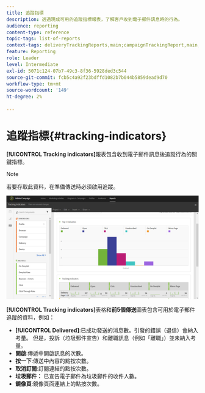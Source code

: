 ```yaml
---
title: 追蹤指標
description: 透過現成可用的追蹤指標報表，了解客戶收到電子郵件訊息時的行為。
audience: reporting
content-type: reference
topic-tags: list-of-reports
context-tags: deliveryTrackingReports,main;campaignTrackingReport,main;programTrackingReport,main
feature: Reporting
role: Leader
level: Intermediate
exl-id: 5071c124-07b7-49c3-8f36-5928ded3c544
source-git-commit: fcb5c4a92f23bdffd1082b7b044b5859dead9d70
workflow-type: tm+mt
source-wordcount: '149'
ht-degree: 2%

---
```


# 追蹤指標{#tracking-indicators}

**[!UICONTROL Tracking indicators]**&#x200B;報表包含收到電子郵件訊息後追蹤行為的關鍵指標。

>[!NOTE]
>
>若要存取此資料，在準備傳送時必須啟用追蹤。

![](assets/delivery_reports_2.png)

**[!UICONTROL Tracking indicators]**&#x200B;表格和&#x200B;**前5個傳送**&#x200B;圖表包含可用於電子郵件追蹤的資料，例如：

* **[!UICONTROL Delivered]**:已成功發送的消息數。引發的錯誤（退信）會納入考量。 但是，投訴（垃圾郵件宣告）和離職訊息（例如「離職」）並未納入考量。
* **開啟**:傳遞中開啟訊息的次數。
* **按一下**:傳送中內容的點按次數。
* **取消訂閱**:訂閱連結的點按次數。
* **垃圾郵件：** 已宣告電子郵件為垃圾郵件的收件人數。
* **鏡像頁**:鏡像頁面連結上的點按次數。
